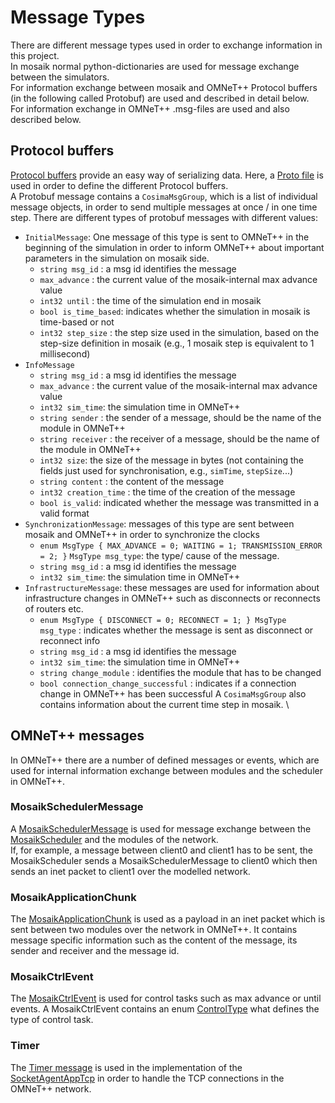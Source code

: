 # Message Types
There are different message types used in order to exchange information in this project. \
In mosaik normal python-dictionaries are used for message exchange between the simulators. \
For information exchange between mosaik and OMNeT++ Protocol buffers (in the following called Protobuf) are used and described in detail below. \
For information exchange in OMNeT++ .msg-files are used and also described below.

## Protocol buffers 
[Protocol buffers](https://developers.google.com/protocol-buffers/docs/overview) provide an easy way of serializing 
data. Here, a [Proto file](https://github.com/OFFIS-cosima/cosima/blob/master/cosima_core/messages/message.proto) is used in order to define the different Protocol buffers. \
A Protobuf message contains a `CosimaMsgGroup`, which is a list of individual message objects, in order to send multiple 
messages at once / in one time step. 
There are different types of protobuf messages with different values: 
* `InitialMessage`: One message of this type is sent to OMNeT++ in the beginning of the simulation in order to inform OMNeT++ about important parameters in the simulation on mosaik side.
  * `string msg_id` : a msg id identifies the message
  * `max_advance` : the current value of the mosaik-internal max advance value
  * `int32 until` : the time of the simulation end in mosaik
  * `bool is_time_based`: indicates whether the simulation in mosaik is time-based or not
  * `int32 step_size` : the step size used in the simulation, based on the step-size definition in mosaik (e.g., 1 mosaik step is equivalent to 1 millisecond)
* `InfoMessage`
  * `string msg_id` : a msg id identifies the message
  * `max_advance` : the current value of the mosaik-internal max advance value
  * `int32 sim_time`: the simulation time in OMNeT++
  * `string sender` : the sender of a message, should be the name of the module in OMNeT++
  * `string receiver` : the receiver of a message, should be the name of the module in OMNeT++
  * `int32 size`: the size of the message in bytes (not containing the fields just used for synchronisation, e.g., `simTime`, `stepSize`...)
  * `string content` : the content of the message
  * `int32 creation_time` : the time of the creation of the message
  * `bool is_valid`: indicated whether the message was transmitted in a valid format
* `SynchronizationMessage`: messages of this type are sent between mosaik and OMNeT++ in order to synchronize the clocks
  * `enum MsgType {
      MAX_ADVANCE = 0;
      WAITING = 1;
      TRANSMISSION_ERROR = 2;
    }`
    `MsgType msg_type`: the type/ cause of the message. 
  * `string msg_id` : a msg id identifies the message
  * `int32 sim_time`: the simulation time in OMNeT++
* `InfrastructureMessage`: these messages are used for information about infrastructure changes in OMNeT++ such as disconnects or reconnects of routers etc.
  * `enum MsgType {
      DISCONNECT = 0;
      RECONNECT = 1;
    }
    MsgType msg_type` : indicates whether the message is sent as disconnect or reconnect info
  * `string msg_id` : a msg id identifies the message
  * `int32 sim_time`: the simulation time in OMNeT++
  * `string change_module` : identifies the module that has to be changed
  * `bool connection_change_successful` : indicates if a connection change in OMNeT++ has been successful
A `CosimaMsgGroup` also contains 
information about the current time step in mosaik. \

## OMNeT++ messages 
In OMNeT++ there are a number of defined messages or events, which are used for internal information exchange between modules and the scheduler in OMNeT++. 

### MosaikSchedulerMessage
A [MosaikSchedulerMessage](https://github.com/OFFIS-cosima/cosima/blob/master/cosima_omnetpp_project/messages/MosaikSchedulerMessage.msg) is used for message exchange
between the [MosaikScheduler](https://github.com/OFFIS-cosima/cosima/blob/master/cosima_omnetpp_project/modules/MosaikScheduler.h) and the modules of the network. \
If, for example, a message between client0 and client1 has to be sent, the MosaikScheduler sends a MosaikSchedulerMessage
to client0 which then sends an inet packet to client1 over the modelled network. 

### MosaikApplicationChunk
The [MosaikApplicationChunk](https://github.com/OFFIS-cosima/cosima/blob/master/cosima_omnetpp_project/messages/MosaikApplicationChunk.msg) is used as a payload in an 
inet packet which is sent between two modules over the network in OMNeT++. It contains message specific information such 
as the content of the message, its sender and receiver and the message id. 

### MosaikCtrlEvent
The [MosaikCtrlEvent](https://github.com/OFFIS-cosima/cosima/blob/master/cosima_omnetpp_project/messages/MosaikCtrlEvent.msg) is used for control tasks such as max 
advance or until events. A MosaikCtrlEvent contains an enum 
[ControlType](https://github.com/OFFIS-cosima/cosima/blob/master/cosima_omnetpp_project/messages/ControlType.msg) what defines the type of control task. 

### Timer 
The [Timer message](.https://github.com/OFFIS-cosima/cosima/blob/master/cosima_omnetpp_project/messages/Timer.msg) is used in the implementation of the 
[SocketAgentAppTcp](https://github.com/OFFIS-cosima/cosima/blob/master/cosima_omnetpp_project/modules/AgentAppTcp.h) in order to handle the TCP connections in the 
OMNeT++ network. 
